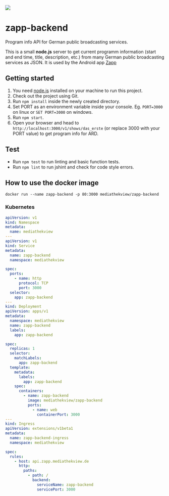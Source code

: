 ![](https://api.travis-ci.com/mediathekview/zapp-backend.svg?branch=master)

# zapp-backend

Program info API for German public broadcasting services.

This is a small **node.js** server to get current programm information (start and end time, title, description, etc.) from many German public broadcasting services as JSON. It is used by the Android app [Zapp](https://github.com/cemrich/zapp)


## Getting started

1. You need [node.js](http://nodejs.org/) installed on your machine to run this project.
1. Check out the project using Git.
1. Run `npm install` inside the newly created directory.
1. Set PORT as an environment variable inside your console. Eg. `PORT=3000` on linux or `SET PORT=3000` on windows.
1. Run `npm start`.
1. Open your browser and head to `http://localhost:3000/v1/shows/das_erste` (or replace 3000 with your PORT value) to get program info for ARD.

## Test

- Run `npm test` to run linting and basic function tests.
- Run `npm lint` to run jshint and check for code style errors.

## How to use the docker image

`docker run --name zapp-backend -p 80:3000 mediathekview/zapp-backend`

### Kubernetes

```yaml
apiVersion: v1
kind: Namespace
metadata:
  name: mediathekview
---
apiVersion: v1
kind: Service
metadata:
  name: zapp-backend
  namespace: mediathekview

spec:
  ports:
    - name: http
      protocol: TCP
      port: 3000
  selector:
    app: zapp-backend
---
kind: Deployment
apiVersion: apps/v1
metadata:
  namespace: mediathekview
  name: zapp-backend
  labels:
    app: zapp-backend

spec:
  replicas: 1
  selector:
    matchLabels:
      app: zapp-backend
  template:
    metadata:
      labels:
        app: zapp-backend
    spec:
      containers:
        - name: zapp-backend
          image: mediathekview/zapp-backend
          ports:
            - name: web
              containerPort: 3000
---
kind: Ingress
apiVersion: extensions/v1beta1
metadata:
  name: zapp-backend-ingress
  namespace: mediathekview

spec:
  rules:
    - host: api.zapp.mediathekview.de
      http:
        paths:
          - path: /
            backend:
              serviceName: zapp-backend
              servicePort: 3000
```
